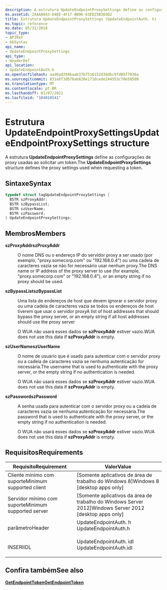 ```yaml
---
description: A estrutura UpdateEndpointProxySettings define as configurações de proxy usadas ao solicitar um token.
ms.assetid: 24AA8843-D4EE-4F17-8B96-63ED25B365D2
title: Estrutura UpdateEndpointProxySettings (UpdateEndpointAuth. h)
ms.topic: reference
ms.date: 05/31/2018
topic_type:
- APIRef
- kbSyntax
api_name:
- UpdateEndpointProxySettings
api_type:
- HeaderDef
api_location:
- UpdateEndpointAuth.h
ms.openlocfilehash: aad6ad294baab37b7516152438dbc9fd05f7036a
ms.sourcegitcommit: 831e8f3db78ab820e1710cede244553c70e50500
ms.translationtype: MT
ms.contentlocale: pt-BR
ms.lasthandoff: 01/07/2021
ms.locfileid: "104010541"
---
```

# <a name="updateendpointproxysettings-structure"></a><span data-ttu-id="2e143-103">Estrutura UpdateEndpointProxySettings</span><span class="sxs-lookup"><span data-stu-id="2e143-103">UpdateEndpointProxySettings structure</span></span>

<span data-ttu-id="2e143-104">A estrutura **UpdateEndpointProxySettings** define as configurações de proxy usadas ao solicitar um token.</span><span class="sxs-lookup"><span data-stu-id="2e143-104">The **UpdateEndpointProxySettings** structure defines the proxy settings used when requesting a token.</span></span>

## <a name="syntax"></a><span data-ttu-id="2e143-105">Sintaxe</span><span class="sxs-lookup"><span data-stu-id="2e143-105">Syntax</span></span>


```C++
typedef struct tagUpdateEndpointProxySettings {
  BSTR szProxyAddr;
  BSTR szBypassList;
  BSTR szUserName;
  BSTR szPassword;
} UpdateEndpointProxySettings;
```



## <a name="members"></a><span data-ttu-id="2e143-106">Membros</span><span class="sxs-lookup"><span data-stu-id="2e143-106">Members</span></span>

<dl> <dt>

<span data-ttu-id="2e143-107">**szProxyAddr**</span><span class="sxs-lookup"><span data-stu-id="2e143-107">**szProxyAddr**</span></span>
</dt> <dd>

<span data-ttu-id="2e143-108">O nome DNS ou o endereço IP do servidor proxy a ser usado (por exemplo, "proxy.somecorp.com" ou "192.168.0.4") ou uma cadeia de caracteres vazia se não for necessário usar nenhum proxy.</span><span class="sxs-lookup"><span data-stu-id="2e143-108">The DNS name or IP address of the proxy server to use (for example, "proxy.somecorp.com" or "192.168.0.4"), or an empty string if no proxy should be used.</span></span>

</dd> <dt>

<span data-ttu-id="2e143-109">**szBypassList**</span><span class="sxs-lookup"><span data-stu-id="2e143-109">**szBypassList**</span></span>
</dt> <dd>

<span data-ttu-id="2e143-110">Uma lista de endereços de host que devem ignorar o servidor proxy ou uma cadeia de caracteres vazia se todos os endereços de host tiverem que usar o servidor proxy</span><span class="sxs-lookup"><span data-stu-id="2e143-110">A list of host addresses that should bypass the proxy server, or an empty string if all host addresses should use the proxy server</span></span>

<span data-ttu-id="2e143-111">O WUA não usará esses dados se **szProxyAddr** estiver vazio.</span><span class="sxs-lookup"><span data-stu-id="2e143-111">WUA does not use this data if **szProxyAddr** is empty.</span></span>

</dd> <dt>

<span data-ttu-id="2e143-112">**szUserName**</span><span class="sxs-lookup"><span data-stu-id="2e143-112">**szUserName**</span></span>
</dt> <dd>

<span data-ttu-id="2e143-113">O nome de usuário que é usado para autenticar com o servidor proxy ou a cadeia de caracteres vazia se nenhuma autenticação for necessária.</span><span class="sxs-lookup"><span data-stu-id="2e143-113">The username that is used to authenticate with the proxy server, or the empty string if no authentication is needed.</span></span>

<span data-ttu-id="2e143-114">O WUA não usará esses dados se **szProxyAddr** estiver vazio.</span><span class="sxs-lookup"><span data-stu-id="2e143-114">WUA does not use this data if **szProxyAddr** is empty.</span></span>

</dd> <dt>

<span data-ttu-id="2e143-115">**szPassword**</span><span class="sxs-lookup"><span data-stu-id="2e143-115">**szPassword**</span></span>
</dt> <dd>

<span data-ttu-id="2e143-116">A senha usada para autenticar com o servidor proxy ou a cadeia de caracteres vazia se nenhuma autenticação for necessária.</span><span class="sxs-lookup"><span data-stu-id="2e143-116">The password that is used to authenticate with the proxy server, or the empty string if no authentication is needed.</span></span>

<span data-ttu-id="2e143-117">O WUA não usará esses dados se **szProxyAddr** estiver vazio.</span><span class="sxs-lookup"><span data-stu-id="2e143-117">WUA does not use this data if **szProxyAddr** is empty.</span></span>

</dd> </dl>

## <a name="requirements"></a><span data-ttu-id="2e143-118">Requisitos</span><span class="sxs-lookup"><span data-stu-id="2e143-118">Requirements</span></span>



| <span data-ttu-id="2e143-119">Requisito</span><span class="sxs-lookup"><span data-stu-id="2e143-119">Requirement</span></span> | <span data-ttu-id="2e143-120">Valor</span><span class="sxs-lookup"><span data-stu-id="2e143-120">Value</span></span> |
|-------------------------------------|---------------------------------------------------------------------------------------------------|
| <span data-ttu-id="2e143-121">Cliente mínimo com suporte</span><span class="sxs-lookup"><span data-stu-id="2e143-121">Minimum supported client</span></span><br/> | <span data-ttu-id="2e143-122">\[Somente aplicativos de área de trabalho do Windows 8\]</span><span class="sxs-lookup"><span data-stu-id="2e143-122">Windows 8 \[desktop apps only\]</span></span><br/>                                                        |
| <span data-ttu-id="2e143-123">Servidor mínimo com suporte</span><span class="sxs-lookup"><span data-stu-id="2e143-123">Minimum supported server</span></span><br/> | <span data-ttu-id="2e143-124">\[Somente aplicativos da área de trabalho do Windows Server 2012\]</span><span class="sxs-lookup"><span data-stu-id="2e143-124">Windows Server 2012 \[desktop apps only\]</span></span><br/>                                              |
| <span data-ttu-id="2e143-125">parâmetro</span><span class="sxs-lookup"><span data-stu-id="2e143-125">Header</span></span><br/>                   | <dl> <span data-ttu-id="2e143-126"><dt>UpdateEndpointAuth. h</dt></span><span class="sxs-lookup"><span data-stu-id="2e143-126"><dt>UpdateEndpointAuth.h</dt></span></span> </dl>   |
| <span data-ttu-id="2e143-127">INSERI</span><span class="sxs-lookup"><span data-stu-id="2e143-127">IDL</span></span><br/>                      | <dl> <span data-ttu-id="2e143-128"><dt>UpdateEndpointAuth. idl</dt></span><span class="sxs-lookup"><span data-stu-id="2e143-128"><dt>UpdateEndpointAuth.idl</dt></span></span> </dl> |



## <a name="see-also"></a><span data-ttu-id="2e143-129">Confira também</span><span class="sxs-lookup"><span data-stu-id="2e143-129">See also</span></span>

<dl> <dt>

[<span data-ttu-id="2e143-130">**GetEndpointToken**</span><span class="sxs-lookup"><span data-stu-id="2e143-130">**GetEndpointToken**</span></span>](iupdateendpointauthprovider-getendpointtoken.md)
</dt> </dl>

 

 




